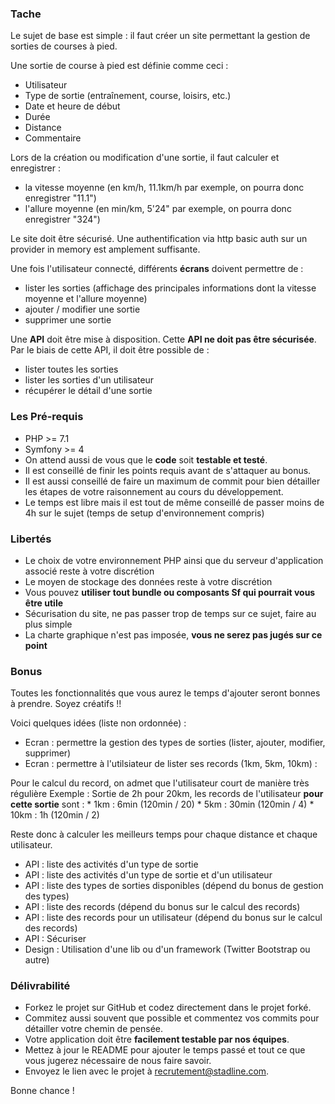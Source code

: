 ### Tache

Le sujet de base est simple : il faut créer un site permettant la gestion de sorties de courses à pied.

Une sortie de course à pied est définie comme ceci :
* Utilisateur
* Type de sortie (entraînement, course, loisirs, etc.)
* Date et heure de début
* Durée
* Distance
* Commentaire

Lors de la création ou modification d'une sortie, il faut calculer et enregistrer :
* la vitesse moyenne (en km/h, 11.1km/h par exemple, on pourra donc enregistrer "11.1")
* l'allure moyenne (en min/km, 5'24" par exemple, on pourra donc enregistrer "324")


Le site doit être sécurisé. Une authentification via http basic auth sur un provider in memory est amplement suffisante. 

Une fois l'utilisateur connecté, différents **écrans** doivent permettre de :
* lister les sorties (affichage des principales informations dont la vitesse moyenne et l'allure moyenne)
* ajouter / modifier une sortie
* supprimer une sortie

Une **API** doit être mise à disposition. Cette **API ne doit pas être sécurisée**. Par le biais de cette API, il doit être possible de :
* lister toutes les sorties
* lister les sorties d'un utilisateur
* récupérer le détail d'une sortie


### Les Pré-requis

* PHP >= 7.1
* Symfony >= 4
* On attend aussi de vous que le **code** soit **testable et testé**.
* Il est conseillé de finir les points requis avant de s'attaquer au bonus.
* Il est aussi conseillé de faire un maximum de commit pour bien détailler les étapes de votre raisonnement au cours du développement.
* Le temps est libre mais il est tout de même conseillé de passer moins de 4h sur le sujet (temps de setup d'environnement compris)


### Libertés

* Le choix de votre environnement PHP ainsi que du serveur d'application associé reste à votre discrétion
* Le moyen de stockage des données reste à votre discrétion
* Vous pouvez **utiliser tout bundle ou composants Sf qui pourrait vous être utile**
* Sécurisation du site, ne pas passer trop de temps sur ce sujet, faire au plus simple
* La charte graphique n'est pas imposée, **vous ne serez pas jugés sur ce point**


### Bonus

Toutes les fonctionnalités que vous aurez le temps d'ajouter seront bonnes à prendre. Soyez créatifs !!

Voici quelques idées (liste non ordonnée) :

* Ecran : permettre la gestion des types de sorties (lister, ajouter, modifier, supprimer)
* Ecran : permettre à l'utilsiateur de lister ses records (1km, 5km, 10km) :

Pour le calcul du record, on admet que l'utilisateur court de manière très régulière
Exemple : 
    Sortie de 2h pour 20km, les records de l'utilisateur **pour cette sortie** sont :
    * 1km : 6min (120min / 20)
    * 5km : 30min (120min / 4)
    * 10km : 1h (120min / 2)

Reste donc à calculer les meilleurs temps pour chaque distance et chaque utilisateur.


* API : liste des activités d'un type de sortie
* API : liste des activités d'un type de sortie et d'un utilisateur
* API : liste des types de sorties disponibles (dépend du bonus de gestion des types)
* API : liste des records (dépend du bonus sur le calcul des records)
* API : liste des records pour un utilisateur (dépend du bonus sur le calcul des records)
* API : Sécuriser
* Design : Utilisation d'une lib ou d'un framework (Twitter Bootstrap ou autre)


### Délivrabilité

* Forkez le projet sur GitHub et codez directement dans le projet forké.
* Commitez aussi souvent que possible et commentez vos commits pour détailler votre chemin de pensée.
* Votre application doit être **facilement testable par nos équipes**.
* Mettez à jour le README pour ajouter le temps passé et tout ce que vous jugerez nécessaire de nous faire savoir.
* Envoyez le lien avec le projet à recrutement@stadline.com.

Bonne chance !
